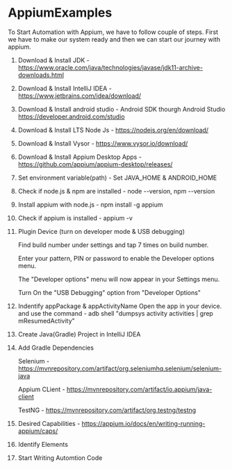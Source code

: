 # AppiumExamples
To Start Automation with Appium, we have to follow couple of steps.
First we have to make our system ready and then we can start our journey with appium.

1. Download & Install JDK - https://www.oracle.com/java/technologies/javase/jdk11-archive-downloads.html
2. Download & Install IntelliJ IDEA - https://www.jetbrains.com/idea/download/
3. Download & Install android studio - Android SDK thourgh Android Studio https://developer.android.com/studio
4. Download & Install LTS Node Js - https://nodejs.org/en/download/
5. Download & Install Vysor - https://www.vysor.io/download/
6. Download & Install Appium Desktop Apps - https://github.com/appium/appium-desktop/releases/
7. Set environment variable(path) -  Set JAVA_HOME & ANDROID_HOME
8. Check if node.js & npm are installed - node --version, npm --version
9. Install appium with node.js - npm install -g appium
10. Check if appium is installed - appium -v
11. Plugin Device (turn on developer mode & USB debugging)
    
    Find build number under settings and tap 7 times on build number.
    
    Enter your pattern, PIN or password to enable the Developer options menu.
    
    The "Developer options" menu will now appear in your Settings menu.
    
    Turn On the "USB Debugging" option from "Developer Options"
12. Indentify appPackage & appActivityName
    Open the app in your device. and use the command - adb shell "dumpsys activity activities | grep mResumedActivity"
13. Create Java(Gradle) Project in IntelliJ IDEA
14. Add Gradle Dependencies
    
    Selenium - https://mvnrepository.com/artifact/org.seleniumhq.selenium/selenium-java
    
    Appium CLient - https://mvnrepository.com/artifact/io.appium/java-client
    
    TestNG - https://mvnrepository.com/artifact/org.testng/testng
15. Desired Capabilities - https://appium.io/docs/en/writing-running-appium/caps/
16. Identify Elements
17. Start Writing Automtion Code